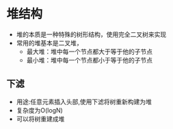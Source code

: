 # 堆结构

- 堆的本质是一种特殊的树形结构，使用完全二叉树来实现
- 常用的堆基本是二叉堆，
  - 最大堆：堆中每一个节点都大于等于他的子节点
  - 最小堆：堆中每一个节点都小于等于他的子节点

## 下滤

- 用途:任意元素插入头部,使用下滤将树重新构建为堆
- 复杂度为O(logN)
- 可以将树重建成堆
